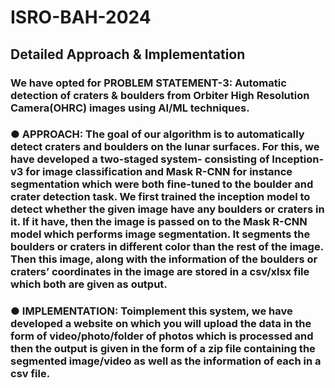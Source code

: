 # ISRO-BAH-2024
## Detailed Approach & Implementation
### We have opted for PROBLEM STATEMENT-3: Automatic detection of craters & boulders from Orbiter High Resolution Camera(OHRC) images using AI/ML techniques.
### ● APPROACH: The goal of our algorithm is to automatically detect craters and boulders on the lunar surfaces. For this, we have developed a two-staged system- consisting of Inception-v3 for image classification and Mask R-CNN for instance segmentation which were both fine-tuned to the boulder and crater detection task. We first trained the inception model to detect whether the given image have any boulders or craters in it. If it have, then the image is passed on to the Mask R-CNN model which performs image segmentation. It segments the boulders or craters in different color than the rest of the image. Then this image, along with the information of the boulders or craters’ coordinates in the image are stored in a csv/xlsx file which both are given as output.
### ● IMPLEMENTATION: Toimplement this system, we have developed a website on which you will upload the data in the form of video/photo/folder of photos which is processed and then the output is given in the form of a zip file containing the segmented image/video as well as the information of each in a csv file.
